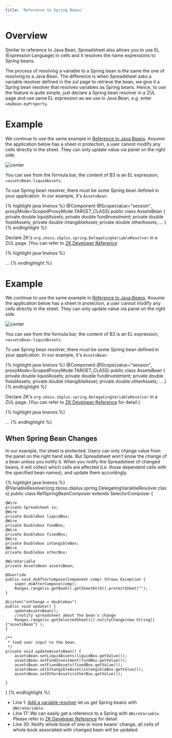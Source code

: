 ```yaml
---
title: 'Reference to Spring Beans'
---
```


# Overview

Similar to reference to Java Bean, Spreadsheet also allows you to use EL
(Expression Language) in cells and it resolves the name expressions to
Spring beans.

The process of resolving a variable to a Spring bean is the same the one
of resolving to a Java Bean. The difference is when Spreadsheet asks a
variable resolver defined in the zul page to retrieve the bean, we give
it a Spring bean resolver that resolves variables as Spring beans.
Hence, to use the feature is quite simple, just declare a Spring bean
resolver in a ZUL page and use same EL expression as we use in Java
Bean, e.g. enter `=myBean.myProperty`.

# Example

We continue to use the same example in [Reference to Java
Beans](https://www.zkoss.org/wiki/Working_with_Spreadsheet/Advanced/Reference_to_Java_Beans#Example).
Assume the application below has a sheet in protection, a user cannot
modify any cells directly in the sheet. They can only update value via
panel on the right side. 

![center]({{site.devref_image_folder}}/Essentials-bean.png) 

You can see from the formula bar, the content of B3 is an EL expression,
`=assetsBean.liquidAssets`.

To use Spring bean resolver, there must be some Spring bean defined in
your application. In our example, it's `AssetsBean`:

{% highlight java linenos %}
@Component
@Scope(value="session", proxyMode=ScopedProxyMode.TARGET_CLASS)
public class AssetsBean {
    private double liquidAssets;
    private double fundInvestment;
    private double fixedAssets;
    private double intangibleAsset; 
    private double otherAssets;
...
}
{% endhighlight %}

Declare ZK's `org.zkoss.zkplus.spring.DelegatingVariableResolver` in a
ZUL page. (You can refer to [ZK Developer Reference](https://www.zkoss.org/wiki/ZK_Developer%27s_Reference/Integration/Middleware_Layer/Spring#Access_a_Spring_Bean_in_a_ZUL)

{% highlight java linenos %}
<?variable-resolver class="org.zkoss.zkplus.spring.DelegatingVariableResolver"?>
<zk>
    <window hflex="1" vflex="1" 
        apply="io.keikai.essential.advanced.RefSpringBeanComposer">
        <hlayout hflex="1" vflex="1">
            <spreadsheet id="ss" src="/WEB-INF/books/bean.xlsx" 
                maxrows="200" maxcolumns="40"
                showFormulabar="true" showContextMenu="true" 
                showToolbar="true" showSheetbar="true" 
                hflex="1" vflex="1" width="100%" >
            </spreadsheet>
            ...
        </hlayout>
    </window>
</zk>
{% endhighlight %}

# Example

We continue to use the same example in [Reference to Java
Beans](Reference_to_Java_Beans).
Assume the application below has a sheet in protection, a user cannot
modify any cells directly in the sheet. They can only update value via
panel on the right side. 

![center]({{site.devref_image_folder}}/Essentials-bean.png) 

You can see from the formula bar, the content of B3 is an EL expression,
`=assetsBean.liquidAssets`.

To use Spring bean resolver, there must be some Spring bean defined in
your application. In our example, it's `AssetsBean`:

{% highlight java linenos %}
@Component
@Scope(value="session", proxyMode=ScopedProxyMode.TARGET_CLASS)
public class AssetsBean {
    private double liquidAssets;
    private double fundInvestment;
    private double fixedAssets;
    private double intangibleAsset; 
    private double otherAssets;
...
}
{% endhighlight %}

Declare ZK's `org.zkoss.zkplus.spring.DelegatingVariableResolver` in a
ZUL page. (You can refer to [ZK Developer Reference](https://www.zkoss.org/wiki/ZK_Developer%27s_Reference/Integration/Middleware_Layer/Spring#Access_a_Spring_Bean_in_a_ZUL)
for detail.)

{% highlight java linenos %}
<?variable-resolver class="org.zkoss.zkplus.spring.DelegatingVariableResolver"?>
<zk>
    <window hflex="1" vflex="1" 
            apply="io.keikai.essential.advanced.RefSpringBeanComposer">
        <hlayout hflex="1" vflex="1">
            <spreadsheet id="ss" src="/WEB-INF/books/bean.xlsx"
                maxrows="200" maxcolumns="40"
                showFormulabar="true" showContextMenu="true"
                showToolbar="true" showSheetbar="true" 
                hflex="1" vflex="1" width="100%" >
            </spreadsheet>
            ...
        </hlayout>
    </window>
</zk>
{% endhighlight %}

## When Spring Bean Changes

In our example, the sheet is protected. Users can only change value from
the panel on the right hand side. But Spreadsheet won't know the change
of a bean unless you notify it. When you notify the Spreadsheet of
changed beans, it will collect which cells are affected (i.e. those
dependent cells with the specified bean names), and update them
accordingly.

{% highlight java linenos %}
@VariableResolver(org.zkoss.zkplus.spring.DelegatingVariableResolver.class)
public class RefSpringBeanComposer extends SelectorComposer<Component> {
    
    @Wire
    private Spreadsheet ss;
    @Wire
    private Doublebox liquidBox;
    @Wire
    private Doublebox fundBox;
    @Wire
    private Doublebox fixedBox;
    @Wire
    private Doublebox intangibleBox;
    @Wire
    private Doublebox otherBox;
    
    @WireVariable
    private AssetsBean assetsBean;
    
    @Override
    public void doAfterCompose(Component comp) throws Exception {
        super.doAfterCompose(comp);
        Ranges.range(ss.getBook().getSheetAt(0)).protectSheet("");
    }

    @Listen("onChange = doublebox")
    public void update() {
        updateAssetsBean();
        //notify spreadsheet about the bean's change
        Ranges.range(ss.getSelectedSheet()).notifyChange(new String[] {"assetsBean"} );
    }

    /**
     * load user input to the bean.
     */
    private void updateAssetsBean() {
        assetsBean.setLiquidAssets(liquidBox.getValue());
        assetsBean.setFundInvestment(fundBox.getValue());
        assetsBean.setFixedAssets(fixedBox.getValue());
        assetsBean.setIntangibleAsset(intangibleBox.getValue());
        assetsBean.setOtherAssets(otherBox.getValue());
        
    }
}
{% endhighlight %}

  - Line 1: [Add a variable resolver](https://www.zkoss.org/wiki/ZK_Developer%27s_Reference/Integration/Middleware_Layer/Spring#Adding_Variable_Resolver_to_a_Composer_.28or_ViewModel.29)
    let us get Spring beans with `@WireVariable`.
  - LIne 17: We can easily get a reference to a Spring with
    `@WireVariable`. Please refer to [ZK Developer Reference](https://www.zkoss.org/wiki/ZK_Developer%27s_Reference/Integration/Middleware_Layer/Spring#Wire_a_Spring_Bean)
    for detail.
  - Line 30: Notify whole book of one or more beans' change, all cells
    of whole book associated with changed bean will be updated.

